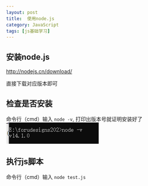 ```yaml
---
layout: post
title:  使用node.js
category: JavaScript
tags: [js基础学习]
---
```

## 安装node.js

http://nodejs.cn/download/

直接下载对应版本即可

 

## 检查是否安装

命令行（cmd）输入 `node -v`, 打印出版本号就证明安装好了
<img src="/assets/img/js/isnodeinstall.png">

## 执行js脚本

命令行（cmd）输入 `node test.js`

[jekyll]:      http://jekyllrb.com
[jekyll-gh]:   https://github.com/jekyll/jekyll
[jekyll-help]: https://github.com/jekyll/jekyll-help